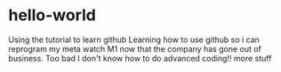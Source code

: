 # hello-world
Using the tutorial to learn github
Learning how to use github so i can reprogram my meta watch M1 now that the company has gone out of business.
Too bad I don't know how to do advanced coding!!
more stuff
